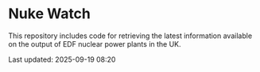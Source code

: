 # Nuke Watch

This repository includes code for retrieving the latest information available on the output of EDF nuclear power plants in the UK.

Last updated: 2025-09-19 08:20